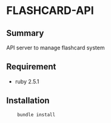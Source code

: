# FLASHCARD-API
## Summary
API server to manage flashcard system

## Requirement
- ruby 2.5.1

## Installation
```bash
    bundle install
```
